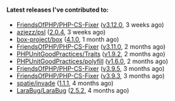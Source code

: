 ####  Latest releases I've contributed to:

- [FriendsOfPHP/PHP-CS-Fixer](https://github.com/FriendsOfPHP/PHP-CS-Fixer) ([v3.12.0](https://github.com/FriendsOfPHP/PHP-CS-Fixer/releases/tag/v3.12.0), 3 weeks ago)
- [azjezz/psl](https://github.com/azjezz/psl) ([2.0.4](https://github.com/azjezz/psl/releases/tag/2.0.4), 3 weeks ago)
- [box-project/box](https://github.com/box-project/box) ([4.1.0](https://github.com/box-project/box/releases/tag/4.1.0), 1 month ago)
- [FriendsOfPHP/PHP-CS-Fixer](https://github.com/FriendsOfPHP/PHP-CS-Fixer) ([v3.11.0](https://github.com/FriendsOfPHP/PHP-CS-Fixer/releases/tag/v3.11.0), 2 months ago)
- [PHPUnitGoodPractices/Traits](https://github.com/PHPUnitGoodPractices/Traits) ([v1.9.2](https://github.com/PHPUnitGoodPractices/Traits/releases/tag/v1.9.2), 2 months ago)
- [PHPUnitGoodPractices/polyfill](https://github.com/PHPUnitGoodPractices/polyfill) ([v1.6.0](https://github.com/PHPUnitGoodPractices/polyfill/releases/tag/v1.6.0), 2 months ago)
- [FriendsOfPHP/PHP-CS-Fixer](https://github.com/FriendsOfPHP/PHP-CS-Fixer) ([v3.9.5](https://github.com/FriendsOfPHP/PHP-CS-Fixer/releases/tag/v3.9.5), 3 months ago)
- [FriendsOfPHP/PHP-CS-Fixer](https://github.com/FriendsOfPHP/PHP-CS-Fixer) ([v3.9.3](https://github.com/FriendsOfPHP/PHP-CS-Fixer/releases/tag/v3.9.3), 3 months ago)
- [spatie/invade](https://github.com/spatie/invade) ([1.1.1](https://github.com/spatie/invade/releases/tag/1.1.1), 4 months ago)
- [LaraBug/LaraBug](https://github.com/LaraBug/LaraBug) ([2.5.2](https://github.com/LaraBug/LaraBug/releases/tag/2.5.2), 4 months ago)
